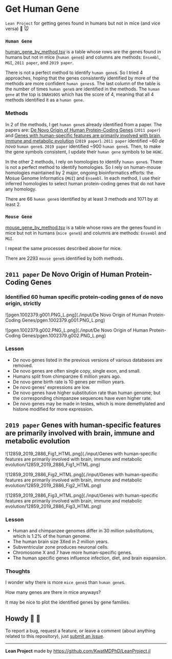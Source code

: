 # Get Human Gene

`Lean Project` for getting genes found in humans but not in mice (and vice versa) :baby: :mouse:

### `Human Gene`

[human_gene_by_method.tsv](./output/human_gene_by_method.tsv) is a table whose rows are the genes found in humans but not in mice (`human gene`s) and columns are methods: `Ensembl`, `MGI`, `2011 paper`, and `2019 paper`.

There is not a perfect method to identify `human gene`s.
So I tried 4 approaches, hoping that the genes consistently identified by more of the methods are more confident `human genes`s.
The last column of the table is the number of times `human gene`s are identified in the methods.
The `human gene` at the top is `DNAH10OS` which has the score of 4, meaning that all 4 methods identified it as a `human gene`.

### Methods

In 2 of the methods, I get `human gene`s already identified from a paper.
The papers are: [De Novo Origin of Human Protein-Coding Genes](https://journals.plos.org/plosgenetics/article?id=10.1371/journal.pgen.1002379) (`2011 paper`) and [Genes with human-specific features are primarily involved with brain, immune and metabolic evolution](https://bmcbioinformatics.biomedcentral.com/articles/10.1186/s12859-019-2886-2) (`2019 paper`).
`2011 paper` identified ~60 _de novo_ `human gene`s.
`2019 paper` identified ~900 `human gene`s.
Then, to make the gene symbols consistent, I update their `human gene` symbols to be `HGNC`.

In the other 2 methods, I rely on homologies to identify `human gene`s.
There is not a perfect method to identify homologies.
So I rely on human-mouse homologies maintained by 2 major, ongoing bioinformatics efforts: the Mosue Genome Informatics (`MGI`) and `Ensembl`.
In each method, I use their inferred homologies to select human protein-coding genes that do not have any homology.

There are 66 `human gene`s identified by at least 3 methods and 1071 by at least 2.

### `Mouse Gene`

[mouse_gene_by_method.tsv](./output/mouse_gene_by_method.tsv) is a table whose rows are the genes found in mice but not in humans (`mice gene`s) and columns are methods: `Ensembl` and `MGI`.

I repeat the same processes described above for mice.

There are 2293 `mouse gene`s identified by both methods.

## `2011 paper` De Novo Origin of Human Protein-Coding Genes

### Identified 60 human specific protein-coding genes of de novo origin, strictly

![pgen.1002379.g001.PNG_L.png](./input/De Novo Origin of Human Protein-Coding Genes/pgen.1002379.g001.PNG_L.png)

![pgen.1002379.g002.PNG_L.png](./input/De Novo Origin of Human Protein-Coding Genes/pgen.1002379.g002.PNG_L.png)

### Lesson

- De novo genes listed in the previous versions of various databases are removed.
- De novo genes are often single copy, single exon, and small.
- Humans split from chimpanzee 6 million years ago.
- De novo gene birth rate is 10 genes per million years.
- De novo genes' expressions are low.
- De novo genes have higher substitution rate than human genome; but the corresponding chimpanzee sequences have even higher rate.
- De novo genes may be made in testes, which is more demethylated and histone modified for more expression.

## `2019 paper` Genes with human-specific features are primarily involved with brain, immune and metabolic evolution

![12859_2019_2886_Fig1_HTML.png](./input/Genes with human-specific features are primarily involved with brain, immune and metabolic evolution/12859_2019_2886_Fig1_HTML.png)

![12859_2019_2886_Fig2_HTML.png](./input/Genes with human-specific features are primarily involved with brain, immune and metabolic evolution/12859_2019_2886_Fig2_HTML.png)

![12859_2019_2886_Fig3_HTML.png](./input/Genes with human-specific features are primarily involved with brain, immune and metabolic evolution/12859_2019_2886_Fig3_HTML.png)

### Lesson

- Human and chimpanzee genomes differ in 30 million substitutions, which is 1.2% of the human genome.
- The human brain size 3Xed in 2 million years.
- Subventricular zone produces neuronal cells.
- Chromosome X and 7 have more human-specific genes.
- The human specific genes influence infection, diet, and brain expansion.

### Thoughts

I wonder why there is more `mice gene`s than `human gene`s.

How many genes are there in mice anyways?

It may be nice to plot the identified genes by gene families.

## Howdy :wave: :cowboy_hat_face:

To report a bug, request a feature, or leave a comment (about anything related to this repository), just [submit an issue](https://github.com/KwatMDPhD/get_human_gene.pro/issues/new/choose).

---

**Lean Project** made by https://github.com/KwatMDPhD/LeanProject.jl
